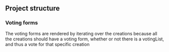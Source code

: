 #
## Project structure
### Voting forms
The voting forms are rendered by iterating over the creations because all the creations should have a voting form, whether or not there is a votingList, and thus a vote for that specific creation
